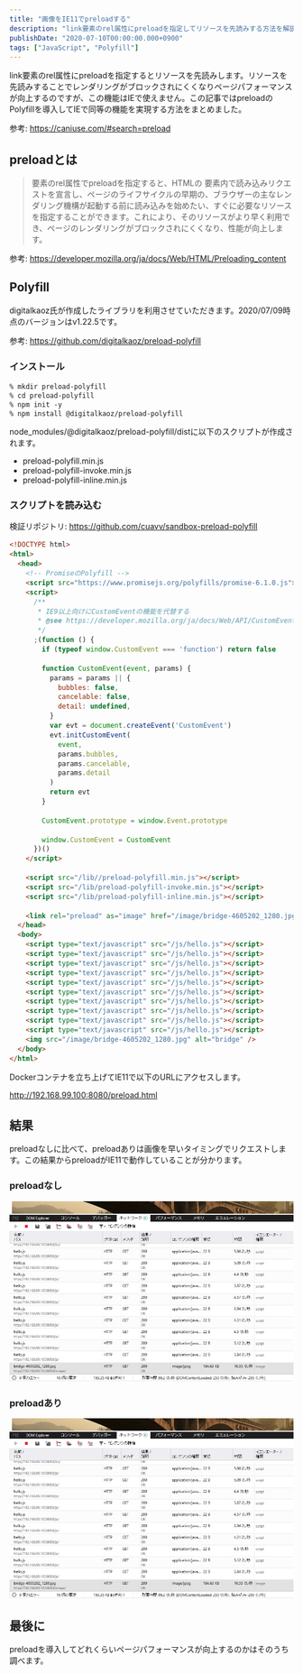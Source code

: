 ```yaml
---
title: "画像をIE11でpreloadする"
description: "link要素のrel属性にpreloadを指定してリソースを先読みする方法を解説しました。IE11で動作させるためのPolyfill導入手順も記載しました。"
publishDate: "2020-07-10T00:00:00.000+0900"
tags: ["JavaScript", "Polyfill"]
---
```


link要素のrel属性にpreloadを指定するとリソースを先読みします。リソースを先読みすることでレンダリングがブロックされにくくなりページパフォーマンスが向上するのですが、この機能はIEで使えません。この記事ではpreloadのPolyfillを導入してIEで同等の機能を実現する方法をまとめました。

参考: https://caniuse.com/#search=preload

## preloadとは

> <link> 要素のrel属性でpreloadを指定すると、HTMLの <head> 要素内で読み込みリクエストを宣言し、ページのライフサイクルの早期の、ブラウザーの主なレンダリング機構が起動する前に読み込みを始めたい、すぐに必要なリソースを指定することができます。これにより、そのリソースがより早く利用でき、ページのレンダリングがブロックされにくくなり、性能が向上します。

参考: https://developer.mozilla.org/ja/docs/Web/HTML/Preloading_content

## Polyfill

digitalkaoz氏が作成したライブラリを利用させていただきます。2020/07/09時点のバージョンはv1.22.5です。

参考: https://github.com/digitalkaoz/preload-polyfill

### インストール

```shell
% mkdir preload-polyfill
% cd preload-polyfill
% npm init -y
% npm install @digitalkaoz/preload-polyfill
```

node_modules/@digitalkaoz/preload-polyfill/distに以下のスクリプトが作成されます。

- preload-polyfill.min.js
- preload-polyfill-invoke.min.js
- preload-polyfill-inline.min.js

### スクリプトを読み込む

検証リポジトリ: https://github.com/cuavv/sandbox-preload-polyfill

```html
<!DOCTYPE html>
<html>
  <head>
    <!-- PromiseのPolyfill -->
    <script src="https://www.promisejs.org/polyfills/promise-6.1.0.js"></script>
    <script>
      /**
       * IE9以上向けにCustomEventの機能を代替する
       * @see https://developer.mozilla.org/ja/docs/Web/API/CustomEvent/CustomEvent#Polyfill
       */
      ;(function () {
        if (typeof window.CustomEvent === 'function') return false

        function CustomEvent(event, params) {
          params = params || {
            bubbles: false,
            cancelable: false,
            detail: undefined,
          }
          var evt = document.createEvent('CustomEvent')
          evt.initCustomEvent(
            event,
            params.bubbles,
            params.cancelable,
            params.detail
          )
          return evt
        }

        CustomEvent.prototype = window.Event.prototype

        window.CustomEvent = CustomEvent
      })()
    </script>

    <script src="/lib//preload-polyfill.min.js"></script>
    <script src="/lib/preload-polyfill-invoke.min.js"></script>
    <script src="/lib/preload-polyfill-inline.min.js"></script>

    <link rel="preload" as="image" href="/image/bridge-4605202_1280.jpg" />
  </head>
  <body>
    <script type="text/javascript" src="/js/hello.js"></script>
    <script type="text/javascript" src="/js/hello.js"></script>
    <script type="text/javascript" src="/js/hello.js"></script>
    <script type="text/javascript" src="/js/hello.js"></script>
    <script type="text/javascript" src="/js/hello.js"></script>
    <script type="text/javascript" src="/js/hello.js"></script>
    <script type="text/javascript" src="/js/hello.js"></script>
    <script type="text/javascript" src="/js/hello.js"></script>
    <script type="text/javascript" src="/js/hello.js"></script>
    <script type="text/javascript" src="/js/hello.js"></script>
    <img src="/image/bridge-4605202_1280.jpg" alt="bridge" />
  </body>
</html>
```

Dockerコンテナを立ち上げてIE11で以下のURLにアクセスします。

http://192.168.99.100:8080/preload.html

## 結果

preloadなしに比べて、preloadありは画像を早いタイミングでリクエストします。この結果からpreloadがIE11で動作していることが分かります。

### preloadなし

![no-preload](../../assets/images/post/ceeb3c7e604118b72250a2d41a9c8e09.png)

### preloadあり

![preload](../../assets/images/post/ceeb3c7e604118b72250a2d41a9c8e09.png)

## 最後に

preloadを導入してどれくらいページパフォーマンスが向上するのかはそのうち調べます。
